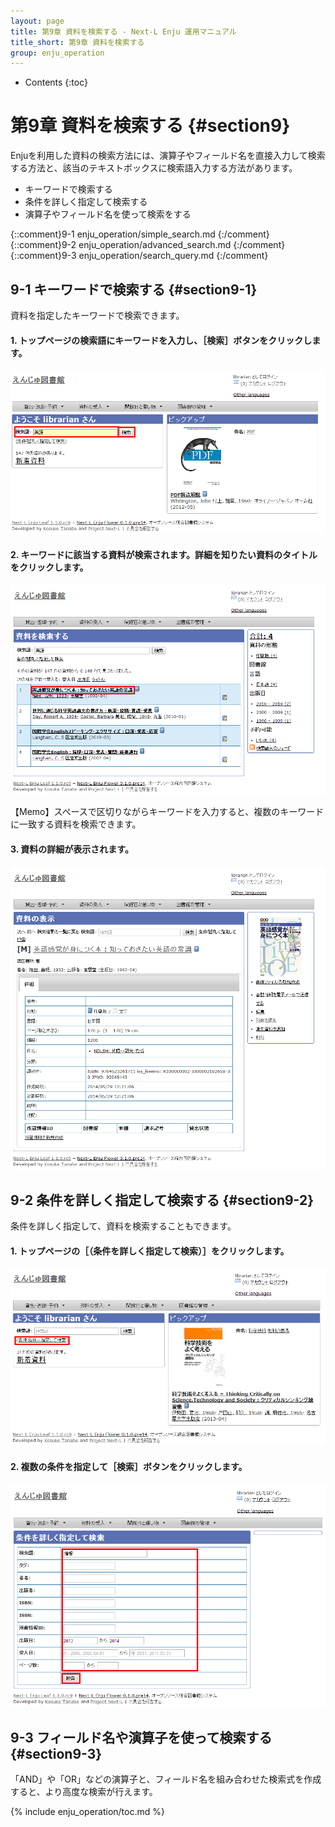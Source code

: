 ```yaml
---
layout: page
title: 第9章 資料を検索する - Next-L Enju 運用マニュアル
title_short: 第9章 資料を検索する
group: enju_operation
---
```


* Contents
{:toc}

第9章 資料を検索する {#section9}
================================

Enjuを利用した資料の検索方法には、演算子やフィールド名を直接入力して検索する方法と、該当のテキストボックスに検索語入力する方法があります。

* キーワードで検索する
* 条件を詳しく指定して検索する
* 演算子やフィールド名を使って検索をする


{::comment}9-1  enju_operation/simple_search.md {:/comment}
{::comment}9-2  enju_operation/advanced_search.md {:/comment}
{::comment}9-3  enju_operation/search_query.md {:/comment}

9-1 キーワードで検索する {#section9-1}
---------------------------------------

資料を指定したキーワードで検索できます。

#### 1. トップページの検索語にキーワードを入力し、［検索］ボタンをクリックします。  

![キーワードを入力](assets/images/image_operation_242.png)

#### 2. キーワードに該当する資料が検索されます。詳細を知りたい資料のタイトルをクリックします。  

![該当する資料が検索される](assets/images/image_operation_244.png)
   
<div class="alert alert-info memo">【Memo】スペースで区切りながらキーワードを入力すると、複数のキーワードに一致する資料を検索できます。
</div>

#### 3. 資料の詳細が表示されます。

![該当する資料の表示](assets/images/image_operation_244_2.png)

9-2 条件を詳しく指定して検索する {#section9-2}
----------------------------------------------

条件を詳しく指定して、資料を検索することもできます。

#### 1. トップページの［（条件を詳しく指定して検索）］をクリックします。  

![（条件を詳しく指定して検索）クリック](assets/images/image_operation_245.png)

#### 2. 複数の条件を指定して［検索］ボタンをクリックします。  

![複数の条件を指定](assets/images/image_operation_246.png)

9-3 フィールド名や演算子を使って検索する {#section9-3}
-------------------------------------------------------

「AND」や「OR」などの演算子と、フィールド名を組み合わせた検索式を作成すると、より高度な検索が行えます。

{% include enju_operation/toc.md %}
